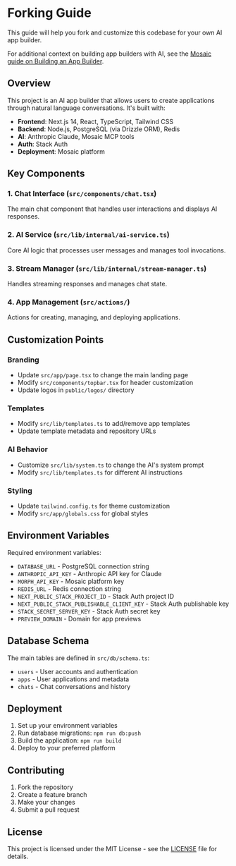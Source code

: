 # Forking Guide

This guide will help you fork and customize this codebase for your own AI app builder.

For additional context on building app builders with AI, see the [Mosaic guide on Building an App Builder](https://docs.mosaic.dev/guides/app-builder).

## Overview

This project is an AI app builder that allows users to create applications through natural language conversations. It's built with:

- **Frontend**: Next.js 14, React, TypeScript, Tailwind CSS
- **Backend**: Node.js, PostgreSQL (via Drizzle ORM), Redis
- **AI**: Anthropic Claude, Mosaic MCP tools
- **Auth**: Stack Auth
- **Deployment**: Mosaic platform

## Key Components

### 1. Chat Interface (`src/components/chat.tsx`)
The main chat component that handles user interactions and displays AI responses.

### 2. AI Service (`src/lib/internal/ai-service.ts`)
Core AI logic that processes user messages and manages tool invocations.

### 3. Stream Manager (`src/lib/internal/stream-manager.ts`)
Handles streaming responses and manages chat state.

### 4. App Management (`src/actions/`)
Actions for creating, managing, and deploying applications.

## Customization Points

### Branding
- Update `src/app/page.tsx` to change the main landing page
- Modify `src/components/topbar.tsx` for header customization
- Update logos in `public/logos/` directory

### Templates
- Modify `src/lib/templates.ts` to add/remove app templates
- Update template metadata and repository URLs

### AI Behavior
- Customize `src/lib/system.ts` to change the AI's system prompt
- Modify `src/lib/templates.ts` for different AI instructions

### Styling
- Update `tailwind.config.ts` for theme customization
- Modify `src/app/globals.css` for global styles

## Environment Variables

Required environment variables:

- `DATABASE_URL` - PostgreSQL connection string
- `ANTHROPIC_API_KEY` - Anthropic API key for Claude
- `MORPH_API_KEY` - Mosaic platform key
- `REDIS_URL` - Redis connection string
- `NEXT_PUBLIC_STACK_PROJECT_ID` - Stack Auth project ID
- `NEXT_PUBLIC_STACK_PUBLISHABLE_CLIENT_KEY` - Stack Auth publishable key
- `STACK_SECRET_SERVER_KEY` - Stack Auth secret key
- `PREVIEW_DOMAIN` - Domain for app previews

## Database Schema

The main tables are defined in `src/db/schema.ts`:

- `users` - User accounts and authentication
- `apps` - User applications and metadata
- `chats` - Chat conversations and history

## Deployment

1. Set up your environment variables
2. Run database migrations: `npm run db:push`
3. Build the application: `npm run build`
4. Deploy to your preferred platform

## Contributing

1. Fork the repository
2. Create a feature branch
3. Make your changes
4. Submit a pull request

## License

This project is licensed under the MIT License - see the [LICENSE](LICENSE) file for details.
